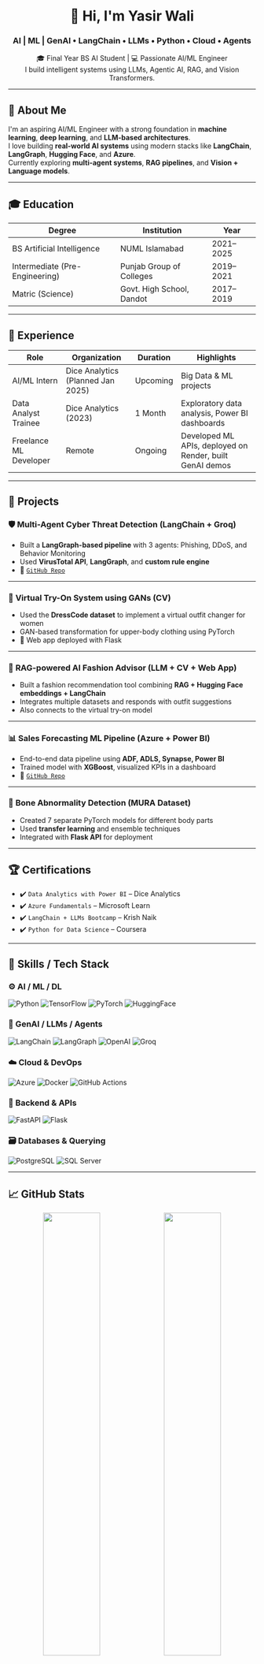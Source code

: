<h1 align="center">👋 Hi, I'm Yasir Wali</h1>
<h3 align="center">AI | ML | GenAI • LangChain • LLMs • Python • Cloud • Agents</h3>

<p align="center">
   🎓 Final Year BS AI Student | 💻 Passionate AI/ML Engineer <br>
   I build intelligent systems using LLMs, Agentic AI, RAG, and Vision Transformers.
</p>

---

## 📄 About Me

I'm an aspiring AI/ML Engineer with a strong foundation in **machine learning**, **deep learning**, and **LLM-based architectures**.  
I love building **real-world AI systems** using modern stacks like **LangChain**, **LangGraph**, **Hugging Face**, and **Azure**.  
Currently exploring **multi-agent systems**, **RAG pipelines**, and **Vision + Language models**.

---

## 🎓 Education

| Degree | Institution | Year |
|--------|-------------|------|
| BS Artificial Intelligence | NUML Islamabad | 2021–2025 |
| Intermediate (Pre-Engineering) | Punjab Group of Colleges | 2019–2021 |
| Matric (Science) | Govt. High School, Dandot | 2017–2019 |

---

## 💼 Experience

| Role | Organization | Duration | Highlights |
|------|--------------|----------|------------|
| AI/ML Intern | Dice Analytics (Planned Jan 2025) | Upcoming | Big Data & ML projects |
| Data Analyst Trainee | Dice Analytics (2023) | 1 Month | Exploratory data analysis, Power BI dashboards |
| Freelance ML Developer | Remote | Ongoing | Developed ML APIs, deployed on Render, built GenAI demos |

---

## 🚀 Projects

### 🛡️ **Multi-Agent Cyber Threat Detection (LangChain + Groq)**
- Built a **LangGraph-based pipeline** with 3 agents: Phishing, DDoS, and Behavior Monitoring
- Used **VirusTotal API**, **LangGraph**, and **custom rule engine**
- 📂 [`GitHub Repo`](https://github.com/yasirwali1052/cyber_ai_soc)

---

### 🧥 **Virtual Try-On System using GANs (CV)**
- Used the **DressCode dataset** to implement a virtual outfit changer for women
- GAN-based transformation for upper-body clothing using PyTorch
- 🔗 Web app deployed with Flask

---

### 🧠 **RAG-powered AI Fashion Advisor (LLM + CV + Web App)**
- Built a fashion recommendation tool combining **RAG + Hugging Face embeddings + LangChain**
- Integrates multiple datasets and responds with outfit suggestions
- Also connects to the virtual try-on model

---

### 📊 **Sales Forecasting ML Pipeline (Azure + Power BI)**
- End-to-end data pipeline using **ADF, ADLS, Synapse, Power BI**
- Trained model with **XGBoost**, visualized KPIs in a dashboard
- 📂 [`GitHub Repo`](https://github.com/yasirwali1052/Azure-End-to-End-Project-CarSales-Data)

---

### 🧬 **Bone Abnormality Detection (MURA Dataset)**
- Created 7 separate PyTorch models for different body parts
- Used **transfer learning** and ensemble techniques
- Integrated with **Flask API** for deployment

---

## 🏆 Certifications

- ✔️ `Data Analytics with Power BI` – Dice Analytics  
- ✔️ `Azure Fundamentals` – Microsoft Learn  
- ✔️ `LangChain + LLMs Bootcamp` – Krish Naik  
- ✔️ `Python for Data Science` – Coursera  

---

## 🧠 Skills / Tech Stack

### ⚙️ AI / ML / DL
![Python](https://img.shields.io/badge/Python-3776AB?style=for-the-badge&logo=python&logoColor=white)
![TensorFlow](https://img.shields.io/badge/TensorFlow-FF6F00?style=for-the-badge&logo=tensorflow&logoColor=white)
![PyTorch](https://img.shields.io/badge/PyTorch-EE4C2C?style=for-the-badge&logo=pytorch&logoColor=white)
![HuggingFace](https://img.shields.io/badge/HuggingFace-FFD21F?style=for-the-badge&logo=huggingface&logoColor=black)

### 🤖 GenAI / LLMs / Agents
![LangChain](https://img.shields.io/badge/LangChain-00BFA6?style=for-the-badge&logo=polywork&logoColor=white)
![LangGraph](https://img.shields.io/badge/LangGraph-1F1F1F?style=for-the-badge&logo=starship&logoColor=white)
![OpenAI](https://img.shields.io/badge/OpenAI-412991?style=for-the-badge&logo=openai&logoColor=white)
![Groq](https://img.shields.io/badge/Groq-F05033?style=for-the-badge&logoColor=white)

### ☁️ Cloud & DevOps
![Azure](https://img.shields.io/badge/Azure-0078D4?style=for-the-badge&logo=microsoftazure&logoColor=white)
![Docker](https://img.shields.io/badge/Docker-2496ED?style=for-the-badge&logo=docker&logoColor=white)
![GitHub Actions](https://img.shields.io/badge/GitHub_Actions-2088FF?style=for-the-badge&logo=github-actions&logoColor=white)

### 🧰 Backend & APIs
![FastAPI](https://img.shields.io/badge/FastAPI-005571?style=for-the-badge&logo=fastapi)
![Flask](https://img.shields.io/badge/Flask-000000?style=for-the-badge&logo=flask&logoColor=white)

### 🗃️ Databases & Querying
![PostgreSQL](https://img.shields.io/badge/PostgreSQL-336791?style=for-the-badge&logo=postgresql&logoColor=white)
![SQL Server](https://img.shields.io/badge/SQL_Server-CC2927?style=for-the-badge&logo=microsoftsqlserver&logoColor=white)

---

## 📈 GitHub Stats

<p align="center">
  <img src="https://github-readme-stats.vercel.app/api?username=yasirwali1052&show_icons=true&theme=shadow_blue" width="48%" />
  <img src="https://github-readme-streak-stats.herokuapp.com/?user=yasirwali1052&theme=shadow_blue" width="48%" />
</p>

<p align="center">
  <img src="https://github-readme-stats.vercel.app/api/top-langs/?username=yasirwali1052&layout=compact&theme=shadow_blue" width="40%" />
</p>

---

## 🌐 Connect With Me

<p align="center">
  <a href="https://linkedin.com/in/waliyasir" target="_blank">
    <img src="https://img.shields.io/badge/LinkedIn-0077B5?style=for-the-badge&logo=linkedin&logoColor=white" />
  </a>
  <a href="mailto:yasirwali301302@gmail.com">
    <img src="https://img.shields.io/badge/Gmail-EA4335?style=for-the-badge&logo=gmail&logoColor=white" />
  </a>
  <a href="https://instagram.com/waliyasir_yw" target="_blank">
    <img src="https://img.shields.io/badge/Instagram-E4405F?style=for-the-badge&logo=instagram&logoColor=white" />
  </a>
  <a href="https://x.com/YasirWali18" target="_blank">
    <img src="https://img.shields.io/badge/X-000000?style=for-the-badge&logo=x&logoColor=white" />
  </a>
</p>

---

